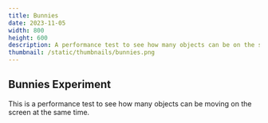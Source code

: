 ```yaml
---
title: Bunnies
date: 2023-11-05
width: 800
height: 600
description: A performance test to see how many objects can be on the screen.
thumbnail: /static/thumbnails/bunnies.png
---
```


## Bunnies Experiment

This is a performance test to see how many objects can be moving on the screen at the same time.